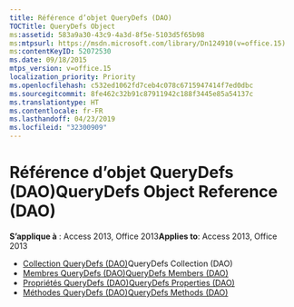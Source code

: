 ```yaml
---
title: Référence d’objet QueryDefs (DAO)
TOCTitle: QueryDefs Object
ms:assetid: 583a9a30-43c9-4a3d-8f5e-5103d5f65b98
ms:mtpsurl: https://msdn.microsoft.com/library/Dn124910(v=office.15)
ms:contentKeyID: 52072530
ms.date: 09/18/2015
mtps_version: v=office.15
localization_priority: Priority
ms.openlocfilehash: c532ed1062fd7ceb4c078c6715947414f7ed0dbc
ms.sourcegitcommit: 8fe462c32b91c87911942c188f3445e85a54137c
ms.translationtype: HT
ms.contentlocale: fr-FR
ms.lasthandoff: 04/23/2019
ms.locfileid: "32300909"
---
```

# <a name="querydefs-object-reference-dao"></a><span data-ttu-id="739f4-102">Référence d’objet QueryDefs (DAO)</span><span class="sxs-lookup"><span data-stu-id="739f4-102">QueryDefs Object Reference (DAO)</span></span>

<span data-ttu-id="739f4-103">**S’applique à** : Access 2013, Office 2013</span><span class="sxs-lookup"><span data-stu-id="739f4-103">**Applies to**: Access 2013, Office 2013</span></span>

- <span data-ttu-id="739f4-104">[Collection QueryDefs (DAO)](querydefs-collection-dao.md)</span><span class="sxs-lookup"><span data-stu-id="739f4-104">[](querydefs-collection-dao.md)QueryDefs Collection (DAO)</span></span>
- [<span data-ttu-id="739f4-105">Membres QueryDefs (DAO)</span><span class="sxs-lookup"><span data-stu-id="739f4-105">QueryDefs Members (DAO)</span></span>](querydefs-members-dao.md)
- [<span data-ttu-id="739f4-106">Propriétés QueryDefs (DAO)</span><span class="sxs-lookup"><span data-stu-id="739f4-106">QueryDefs Properties (DAO)</span></span>](querydefs-properties-dao.md)
- [<span data-ttu-id="739f4-107">Méthodes QueryDefs (DAO)</span><span class="sxs-lookup"><span data-stu-id="739f4-107">QueryDefs Methods (DAO)</span></span>](querydefs-methods-dao.md)

